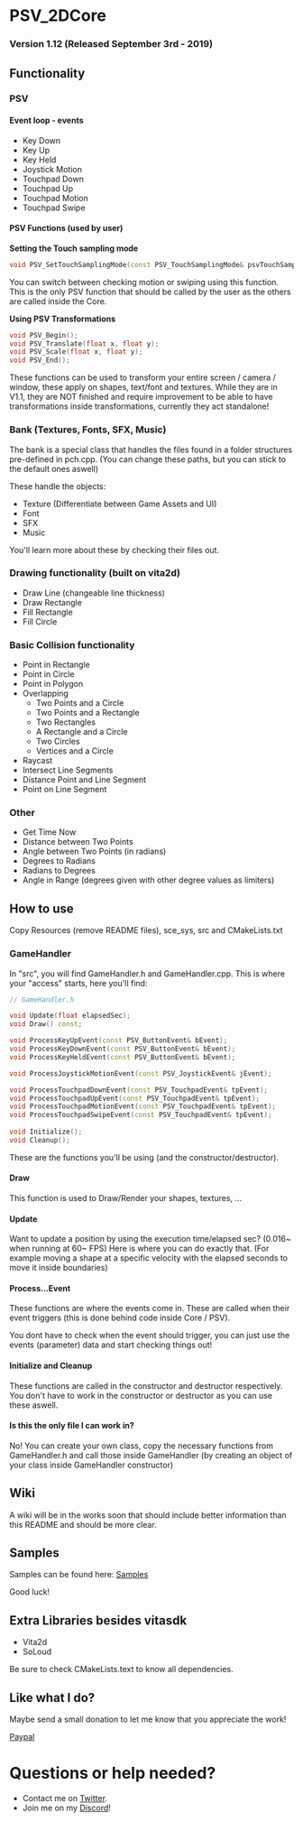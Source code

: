 # PSV_2DCore
### **Version 1.12 (Released September 3rd - 2019)**

## Functionality
### PSV
#### Event loop - events
* Key Down
* Key Up
* Key Held
* Joystick Motion
* Touchpad Down
* Touchpad Up
* Touchpad Motion
* Touchpad Swipe

#### PSV Functions (used by user)

**Setting the Touch sampling mode**
```cpp 
void PSV_SetTouchSamplingMode(const PSV_TouchSamplingMode& psvTouchSamplingMode);
```

You can switch between checking motion or swiping using this function.
This is the only PSV function that should be called by the user as the others are called inside the Core.

**Using PSV Transformations**
```cpp
void PSV_Begin();
void PSV_Translate(float x, float y);
void PSV_Scale(float x, float y);
void PSV_End();
```

These functions can be used to transform your entire screen / camera / window, these apply on shapes, text/font and textures.
While they are in V1.1, they are NOT finished and require improvement to be able to have transformations inside transformations, currently they act standalone!

### Bank (Textures, Fonts, SFX, Music)
The bank is a special class that handles the files found in a folder structures pre-defined in pch.cpp.
(You can change these paths, but you can stick to the default ones aswell)

These handle the objects: 
* Texture (Differentiate between Game Assets and UI)
* Font
* SFX
* Music

You'll learn more about these by checking their files out.

### Drawing functionality (built on vita2d)
* Draw Line (changeable line thickness)
* Draw Rectangle
* Fill Rectangle
* Fill Circle
### Basic Collision functionality
* Point in Rectangle
* Point in Circle
* Point in Polygon
* Overlapping
  * Two Points and a Circle
  * Two Points and a Rectangle
  * Two Rectangles
  * A Rectangle and a Circle
  * Two Circles
  * Vertices and a Circle
* Raycast
* Intersect Line Segments
* Distance Point and Line Segment
* Point on Line Segment

### Other
* Get Time Now
* Distance between Two Points
* Angle between Two Points (in radians)
* Degrees to Radians
* Radians to Degrees
* Angle in Range (degrees given with other degree values as limiters)

## How to use
Copy Resources (remove README files), sce_sys, src and CMakeLists.txt

### GameHandler
In "src", you will find GameHandler.h and GameHandler.cpp.
This is where your "access" starts, here you'll find:

```cpp
// GameHandler.h

void Update(float elapsedSec);
void Draw() const;

void ProcessKeyUpEvent(const PSV_ButtonEvent& bEvent);
void ProcessKeyDownEvent(const PSV_ButtonEvent& bEvent);
void ProcessKeyHeldEvent(const PSV_ButtonEvent& bEvent);

void ProcessJoystickMotionEvent(const PSV_JoystickEvent& jEvent);

void ProcessTouchpadDownEvent(const PSV_TouchpadEvent& tpEvent);
void ProcessTouchpadUpEvent(const PSV_TouchpadEvent& tpEvent);
void ProcessTouchpadMotionEvent(const PSV_TouchpadEvent& tpEvent);
void ProcessTouchpadSwipeEvent(const PSV_TouchpadEvent& tpEvent);
	
void Initialize();
void Cleanup();
```
These are the functions you'll be using (and the constructor/destructor).

#### Draw
This function is used to Draw/Render your shapes, textures, ...

#### Update
Want to update a position by using the execution time/elapsed sec? (0.016~ when running at 60~ FPS)
Here is where you can do exactly that.
(For example moving a shape at a specific velocity with the elapsed seconds to move it inside boundaries)

#### Process...Event
These functions are where the events come in.
These are called when their event triggers (this is done behind code inside Core / PSV).

You dont have to check when the event should trigger, you can just use the events (parameter) data and start checking things out!

#### Initialize and Cleanup
These functions are called in the constructor and destructor respectively.
You don't have to work in the constructor or destructor as you can use these aswell.

#### Is this the only file I can work in?

No! You can create your own class, copy the necessary functions from GameHandler.h and call those inside GameHandler (by creating an object of your class inside GameHandler constructor)

## Wiki
A wiki will be in the works soon that should include better information than this README and should be more clear.

## Samples
Samples can be found here:
[Samples](https://github.com/MSeys/PSV_2DCore_samples)

Good luck!

## Extra Libraries besides vitasdk
* Vita2d
* SoLoud

Be sure to check CMakeLists.text to know all dependencies.

## Like what I do?
Maybe send a small donation to let me know that you appreciate the work!

[Paypal](https://www.paypal.me/mattseys)

# Questions or help needed?
* Contact me on [Twitter](https://twitter.com/seys_matthias).
* Join me on my [Discord](https://discord.gg/VSGaCaD)!
